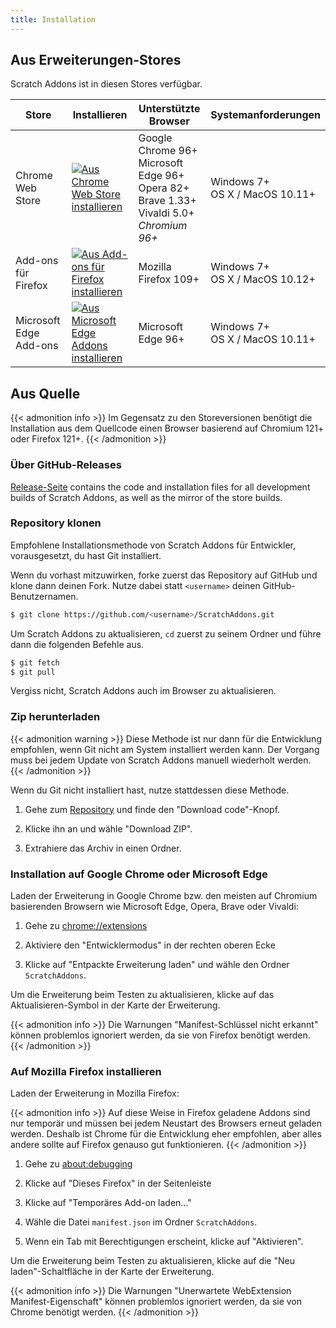 ```yaml
---
title: Installation
---
```


## Aus Erweiterungen-Stores

Scratch Addons ist in diesen Stores verfügbar.

| Store | Installieren | Unterstützte Browser | Systemanforderungen |
| - | - | - | - |
| Chrome Web Store | [![Aus Chrome Web Store installieren](https://img.shields.io/chrome-web-store/v/fbeffbjdlemaoicjdapfpikkikjoneco?style=flat-square&logo=google-chrome&logoColor=white&label=install&color=4285F4)](https://chrome.google.com/webstore/detail/fbeffbjdlemaoicjdapfpikkikjoneco) | Google Chrome 96+<br />Microsoft Edge 96+<br />Opera 82+<br />Brave 1.33+<br />Vivaldi 5.0+<br />*Chromium 96+* | Windows 7+<br />OS X / MacOS 10.11+
| Add-ons für Firefox | [![Aus Add-ons für Firefox installieren](https://img.shields.io/amo/v/scratch-messaging-extension?style=flat-square&logo=firefox-browser&logoColor=white&label=install&color=FF7139)](https://addons.mozilla.org/firefox/addon/scratch-messaging-extension/) | Mozilla Firefox 109+ | Windows 7+<br />OS X / MacOS 10.12+
| Microsoft Edge Add-ons | [![Aus Microsoft Edge Addons installieren](https://img.shields.io/badge/dynamic/json?style=flat-square&logo=microsoftedge&logoColor=white&label=install&color=0078D7&prefix=v&query=%24.version&url=https%3A%2F%2Fmicrosoftedge.microsoft.com%2Faddons%2Fgetproductdetailsbycrxid%2Filiepgjnemckemgnledoipfiilhajdjj)](https://microsoftedge.microsoft.com/addons/detail/iliepgjnemckemgnledoipfiilhajdjj) | Microsoft Edge 96+ | Windows 7+<br />OS X / MacOS 10.11+

## Aus Quelle

{{< admonition info >}}
Im Gegensatz zu den Storeversionen benötigt die Installation aus dem Quellcode einen Browser basierend auf Chromium 121+ oder Firefox 121+.
{{< /admonition >}}

### Über GitHub-Releases

[Release-Seite](https://github.com/ScratchAddons/ScratchAddons/releases) contains the code and installation files for all development builds of Scratch Addons, as well as the mirror of the store builds.

### Repository klonen

Empfohlene Installationsmethode von Scratch Addons für Entwickler, vorausgesetzt, du hast Git installiert.

Wenn du vorhast mitzuwirken, forke zuerst das Repository auf GitHub und klone dann deinen Fork. Nutze dabei statt `<username>` deinen GitHub-Benutzernamen.

```sh
$ git clone https://github.com/<username>/ScratchAddons.git
```
Um Scratch Addons zu aktualisieren, `cd` zuerst zu seinem Ordner und führe dann die folgenden Befehle aus.

```sh
$ git fetch
$ git pull
```

Vergiss nicht, Scratch Addons auch im Browser zu aktualisieren.


### Zip herunterladen

{{< admonition warning >}}
  Diese Methode ist nur dann für die Entwicklung empfohlen, wenn Git nicht am System installiert werden kann. Der Vorgang muss bei jedem Update von Scratch Addons manuell wiederholt werden.
{{< /admonition >}}

Wenn du Git nicht installiert hast, nutze stattdessen diese Methode.

1. Gehe zum [Repository](https://github.com/ScratchAddons/ScratchAddons) und finde den  "Download code"-Knopf.

1. Klicke ihn an und wähle "Download ZIP".

1. Extrahiere das Archiv in einen Ordner.

### Installation auf Google Chrome oder Microsoft Edge

Laden der Erweiterung in Google Chrome bzw. den meisten auf Chromium basierenden Browsern wie Microsoft Edge, Opera, Brave oder Vivaldi:

1. Gehe zu [chrome://extensions](chrome://extensions)

1. Aktiviere den "Entwicklermodus" in der rechten oberen Ecke

1. Klicke auf "Entpackte Erweiterung laden" und wähle den Ordner `ScratchAddons`.

Um die Erweiterung beim Testen zu aktualisieren, klicke auf das Aktualisieren-Symbol in der Karte der Erweiterung.

{{< admonition info >}}
  Die Warnungen "Manifest-Schlüssel nicht erkannt" können problemlos ignoriert werden, da sie von Firefox benötigt werden.
{{< /admonition >}}


### Auf Mozilla Firefox installieren

Laden der Erweiterung in Mozilla Firefox:

{{< admonition info >}}
  Auf diese Weise in Firefox geladene Addons sind nur temporär und müssen bei jedem Neustart des Browsers erneut geladen werden. Deshalb ist Chrome für die Entwicklung eher empfohlen, aber alles andere sollte auf Firefox genauso gut funktionieren.
{{< /admonition >}}

1. Gehe zu [about:debugging](about:debugging)

1. Klicke auf "Dieses Firefox" in der Seitenleiste

1. Klicke auf "Temporäres Add-on laden..."

1. Wähle die Datei `manifest.json` im Ordner `ScratchAddons`.

1. Wenn ein Tab mit Berechtigungen erscheint, klicke auf "Aktivieren".

Um die Erweiterung beim Testen zu aktualisieren, klicke auf die "Neu laden"-Schaltfläche in der Karte der Erweiterung.

{{< admonition info >}}
  Die Warnungen "Unerwartete WebExtension Manifest-Eigenschaft" können problemlos ignoriert werden, da sie von Chrome benötigt werden.
{{< /admonition >}}

